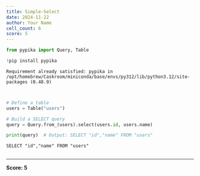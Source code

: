 ```yaml
---
title: Simple-Select
date: 2024-11-22
author: Your Name
cell_count: 6
score: 5
---
```


```python
from pypika import Query, Table
```


```python
!pip install pypika
```

    Requirement already satisfied: pypika in /opt/homebrew/Caskroom/miniconda/base/envs/py312/lib/python3.12/site-packages (0.48.9)



```python

```


```python

# Define a table
users = Table("users")

# Build a SELECT query
query = Query.from_(users).select(users.id, users.name)
```


```python
print(query)  # Output: SELECT "id","name" FROM "users"
```

    SELECT "id","name" FROM "users"



```python

```


---
**Score: 5**
